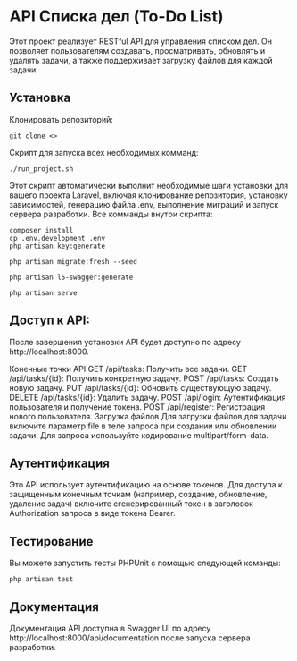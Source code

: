 # API Списка дел (To-Do List)
Этот проект реализует RESTful API для управления списком дел. Он позволяет пользователям создавать, просматривать, обновлять и удалять задачи, а также поддерживает загрузку файлов для каждой задачи.

## Установка
Клонировать репозиторий:
``` 
git clone <>
```
Скрипт для запуска всех необходимых комманд:
````
./run_project.sh
````
Этот скрипт автоматически выполнит необходимые шаги установки для вашего проекта Laravel, включая клонирование репозитория, установку зависимостей, генерацию файла .env, выполнение миграций и запуск сервера разработки.
Все комманды внутри скрипта:
````
composer install
cp .env.development .env
php artisan key:generate

php artisan migrate:fresh --seed

php artisan l5-swagger:generate

php artisan serve

````

## Доступ к API:

После завершения установки API будет доступно по адресу http://localhost:8000.

Конечные точки API
GET /api/tasks: Получить все задачи.
GET /api/tasks/{id}: Получить конкретную задачу.
POST /api/tasks: Создать новую задачу.
PUT /api/tasks/{id}: Обновить существующую задачу.
DELETE /api/tasks/{id}: Удалить задачу.
POST /api/login: Аутентификация пользователя и получение токена.
POST /api/register: Регистрация нового пользователя.
Загрузка файлов
Для загрузки файлов для задачи включите параметр file в теле запроса при создании или обновлении задачи. Для запроса используйте кодирование multipart/form-data.

## Аутентификация
Это API использует аутентификацию на основе токенов. Для доступа к защищенным конечным точкам (например, создание, обновление, удаление задач) включите сгенерированный токен в заголовок Authorization запроса в виде токена Bearer.

## Тестирование
Вы можете запустить тесты PHPUnit с помощью следующей команды:

````
php artisan test
````

## Документация
Документация API доступна в Swagger UI по адресу http://localhost:8000/api/documentation после запуска сервера разработки.
